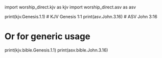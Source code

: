import worship_direct.kjv as kjv
import worship_direct.asv as asv

print(kjv.Genesis.1.1)    # KJV Genesis 1:1
print(asv.John.3.16)      # ASV John 3:16

# Or for generic usage
print(kjv.bible.Genesis.1.1)
print(asv.bible.John.3.16)
